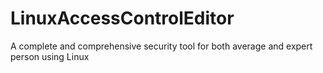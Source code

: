 # LinuxAccessControlEditor
A complete and comprehensive security tool for both average and expert person using Linux
